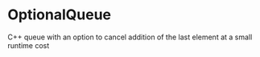 # OptionalQueue

C++ queue with an option to cancel addition of the last element at a small runtime cost
